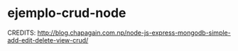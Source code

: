 # ejemplo-crud-node
CREDITS: http://blog.chapagain.com.np/node-js-express-mongodb-simple-add-edit-delete-view-crud/
